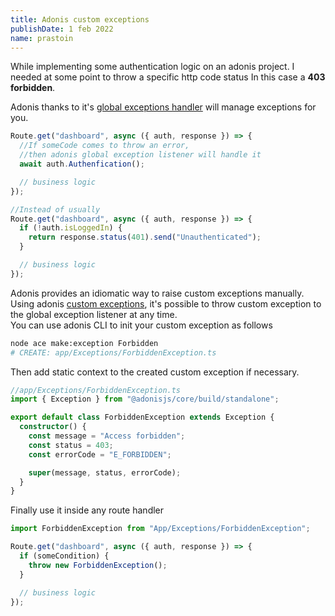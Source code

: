 ```yaml
---
title: Adonis custom exceptions
publishDate: 1 feb 2022
name: prastoin
---
```


While implementing some authentication logic on an adonis project. I needed at some point to throw a specific http code status
In this case a **403 forbidden**.

Adonis thanks to it's [global exceptions handler](https://docs.adonisjs.com/guides/exception-handling#handling-exceptions-globally) will manage exceptions for you.

```ts
Route.get("dashboard", async ({ auth, response }) => {
  //If someCode comes to throw an error,
  //then adonis global exception listener will handle it
  await auth.Authenfication();

  // business logic
});

//Instead of usually
Route.get("dashboard", async ({ auth, response }) => {
  if (!auth.isLoggedIn) {
    return response.status(401).send("Unauthenticated");
  }

  // business logic
});
```

Adonis provides an idiomatic way to raise custom exceptions manually.<br/> Using adonis [custom exceptions](https://docs.adonisjs.com/guides/exception-handling#custom-exceptions), it's possible to throw custom exception to the global exception listener at any time.<br/>
You can use adonis CLI to init your custom exception as follows

```bash
node ace make:exception Forbidden
# CREATE: app/Exceptions/ForbiddenException.ts
```

Then add static context to the created custom exception if necessary.

```ts
//app/Exceptions/ForbiddenException.ts
import { Exception } from "@adonisjs/core/build/standalone";

export default class ForbiddenException extends Exception {
  constructor() {
    const message = "Access forbidden";
    const status = 403;
    const errorCode = "E_FORBIDDEN";

    super(message, status, errorCode);
  }
}
```

Finally use it inside any route handler

```ts
import ForbiddenException from "App/Exceptions/ForbiddenException";

Route.get("dashboard", async ({ auth, response }) => {
  if (someCondition) {
    throw new ForbiddenException();
  }

  // business logic
});
```
